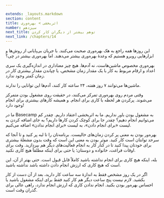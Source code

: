 ```yaml
---

extends: _layouts.markdown
section: content
title: اثربخشی > بهره‌وری
number: سیزدهم
next_title: توهم بیشتر از دیگران کار کردن
next_link: /chapters/14
---
```


این روزها همه راجع به هک بهره‌وری صحبت می‌کنند. با جریان بی‌پایانی از روش‌ها و ابزارهایی روبرو هستیم که وعدهٔ بهره‌وری بیشتر می‌دهند. اما بهره‌وری بیشتر در چی؟

بهره‌وری مخصوص ماشین‌هاست، نه آدم‌ها. هیچ چیز معناداری در اندازه‌گیری یک سری اعداد و ارقام مربوط به کار با یک مقدار زمان مشخص، یا چپاندن مقدار بیشتری کار در زمان کمتر وجود ندارد.

ماشین‌ها می‌توانند ۷ روز هفته، ۲۴ ساعته کار کنند، آدم‌ها این توانایی را ندارند.

وقتی مردم روی بهره‌وری تمرکز می‌کنند، در حقیقت روی مشغول بودن متمرکز می‌شوند. پرکردن هر لحظه با کاری برای انجام. و همیشه کارهای بیشتری برای انجام وجود دارد!

ما در Basecamp به مشغول بودن باور نداریم. ما به اثربخشی اعتقاد داریم. چقدر کم می‌توانیم انجام دهیم؟ چقدر جا برای کوچک کردن کارها داریم؟ به جای اضافه کردن به لیست «برای انجام دادن»، به لیست «برای انجام ندادن» اضافه می‌کنیم.

بهره‌ور بودن به معنی پر کردن زمان‌های خالیست. برنامه‌تان را تا لبه پر کنید و تا آنجا که سرحد توانتان است کار کنید. موثر بودن به معنی این است که وقت بدون مشغلهٔ بیشتری برای خودتان پیدا کنید تا در کنار کار به انجام فعالیت‌های دیگر هم بپردازید. وقت برای اوقات فراغت، خانواده و دوستان؛ یا حتی برای اینکه مطلقاً هیچ کاری نکنید.

بله، اینکه هیچ کاری برای انجام نداشته باشید کاملاً قابل قبول است. حتی بهتر از آن، این است که هیچ کاری که ارزش انجام دادن داشته باشد نداشته باشید.

اگر در یک روز مشخص فقط به اندازهٔ سه ساعت کار دارید، بعد از آن دست از کار بکشید. لازم نیست پنج ساعت دیگر هم کار کنید فقط برای اینکه مشغول باشید یا احساس بهره‌ور بودن بکنید. انجام ندادن کاری که ارزش انجام ندارد، راهی عالی برای گذران وقت است.
